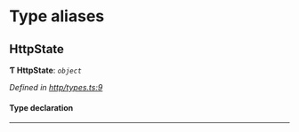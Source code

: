 

# Type aliases

<a id="httpstate"></a>

##  HttpState

**Ƭ HttpState**: *`object`*

*Defined in [http/types.ts:9](https://github.com/polkadot-js/api/blob/2ae9098/packages/rpc-provider/src/http/types.ts#L9)*

#### Type declaration

___

